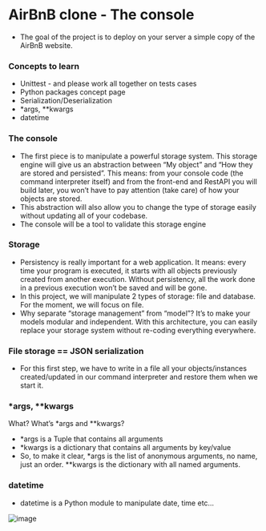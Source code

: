 # AirBnB clone - The console
- The goal of the project is to deploy on your server a simple copy of the AirBnB website.
### Concepts to learn
- Unittest - and please work all together on tests cases
- Python packages concept page
- Serialization/Deserialization
- *args, **kwargs
- datetime
### The console
- The first piece is to manipulate a powerful storage system. This storage engine will give us an abstraction between “My object” and “How they are stored and persisted”. This means: from your console code (the command interpreter itself) and from the front-end and RestAPI you will build later, you won’t have to pay attention (take care) of how your objects are stored.
- This abstraction will also allow you to change the type of storage easily without updating all of your codebase.
- The console will be a tool to validate this storage engine
### Storage
- Persistency is really important for a web application. It means: every time your program is executed, it starts with all objects previously created from another execution. Without persistency, all the work done in a previous execution won’t be saved and will be gone.
- In this project, we will manipulate 2 types of storage: file and database. For the moment, we will focus on file.
- Why separate “storage management” from “model”? It’s to make your models modular and independent. With this architecture, you can easily replace your storage system without re-coding everything everywhere.
### File storage == JSON serialization
- For this first step, we have to write in a file all your objects/instances created/updated in our command interpreter and restore them when we start it.
### *args, **kwargs
What? What’s *args and **kwargs?
- *args is a Tuple that contains all arguments
- *kwargs is a dictionary that contains all arguments by key/value
- So, to make it clear, *args is the list of anonymous arguments, no name, just an order. **kwargs is the dictionary with all named arguments.
### datetime
- datetime is a Python module to manipulate date, time etc…

![image](https://github.com/Tunzale1/holbertonschool-AirBnB_clone/assets/114104944/3b85bbc5-5bb7-4b55-ae74-206cb98a4198)
